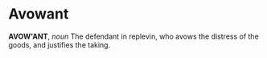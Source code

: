 # Avowant

**AVOW'ANT**, _noun_ The defendant in replevin, who avows the distress of the goods, and justifies the taking.